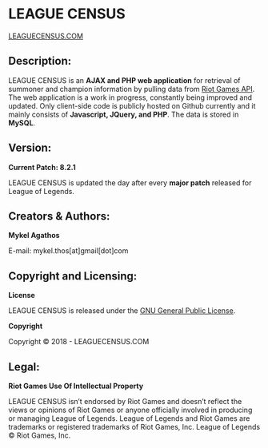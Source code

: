 # LEAGUE CENSUS 

[LEAGUECENSUS.COM](http://www.leaguecensus.com) 

## Description:

LEAGUE CENSUS is an **AJAX and PHP web application** for retrieval of summoner and champion information by pulling data from [Riot Games API](https://developer.riotgames.com/api/methods). The web application is a work in progress, constantly being improved and updated. Only client-side code is publicly hosted on Github currently and it mainly consists of **Javascript, JQuery, and PHP**. The data is stored in **MySQL**.

## Version:
**Current Patch: 8.2.1** 

LEAGUE CENSUS is updated the day after every **major patch** released for League of Legends.


## Creators & Authors:
**Mykel Agathos**

E-mail: mykel.thos[at]gmail[dot]com


## Copyright and Licensing:
**License**

LEAGUE CENSUS is released under the [GNU General Public License](https://github.com/MThos/lolcensus/blob/master/LICENSE.md).

**Copyright**

Copyright © 2018 - LEAGUECENSUS.COM

## Legal:
**Riot Games Use Of Intellectual Property**

LEAGUE CENSUS isn’t endorsed by Riot Games and doesn’t reflect the views or opinions of Riot Games or anyone officially involved in producing or managing League of Legends. League of Legends and Riot Games are trademarks or registered trademarks of Riot Games, Inc. League of Legends © Riot Games, Inc.
